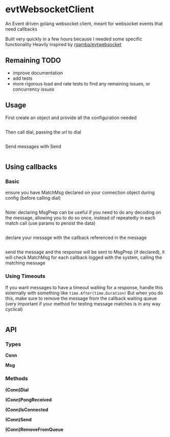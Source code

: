 # evtWebsocketClient
An Event driven golang websocket client, meant for websocket events that need callbacks

Built very quickly in a few hours because I needed some specific functionality
Heavily inspired by [rgamba/evtwebsocket](github.com/rgamba/evtwebsocket)

## Remaining TODO
 - improve documentation
 - add tests
 - more rigorous load and rate tests to find any remaining issues, or concurrency issues

## Usage

First create an object and provide all the configuration needed
```
```

Then call dial, passing the url to dial
```
```

Send messages with Send
```
```

## Using callbacks
### Basic
ensure you have MatchMsg declared on your connection object during config (before calling dial)
```
```

Note: declaring MsgPrep can be useful if you need to do any decoding on the message, allowing you to do so once, instead of repeatedly in each match call (use params to persist the data)
```
```

declare your message with the callback referenced in the message
```
```

send the message and the response will be sent to MsgPrep (if declared), it will check MatchMsg for each callback logged with the system, calling the matching message

### Using Timeouts
If you want messages to have a timeout waiting for a response, handle this externally with something like `time.After(time.Duration)`
But when you do this, make sure to remove the message from the callback waiting queue (very important if your method for testing message matches is in any way cyclical)
```
```

## API

### Types
**Conn**

**Msg**

### Methods
**(Conn)Dial**

**(Conn)PongReceived**

**(Conn)IsConnected**

**(Conn)Send**

**(Conn)RemoveFromQueue**

